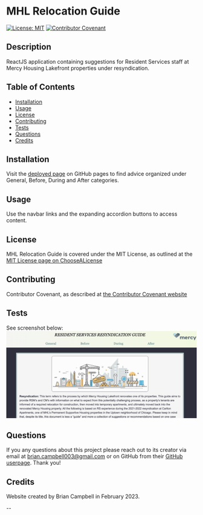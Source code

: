 
# MHL Relocation Guide

[![License: MIT](https://img.shields.io/badge/License-MIT-yellow.svg)](https://opensource.org/licenses/MIT)
[![Contributor Covenant](https://img.shields.io/badge/Contributor%20Covenant-2.1-4baaaa.svg)](code_of_conduct.md)

## Description

ReactJS application containing suggestions for Resident Services staff at Mercy Housing Lakefront properties under resyndication.

## Table of Contents

- [Installation](#installation)
- [Usage](#usage)
- [License](#license)
- [Contributing](#contributing)
- [Tests](#tests)
- [Questions](#questions)
- [Credits](#credits)


## Installation

Visit the [deployed page](https://briancampbell003.github.io/mhl-rs-relocation/) on GitHub pages to find advice organized under General, Before, During and After categories.

## Usage

Use the navbar links and the expanding accordion buttons to access content.

## License

MHL Relocation Guide is covered under the MIT License, as outlined at the [MIT License page on ChooseALicense](https://choosealicense.com/licenses/mit/)

## Contributing

Contributor Covenant, as described at [the Contributor Covenant website](https://www.contributor-covenant.org/)

## Tests

See screenshot below:
![demo screenshot 1](./src/assets/demo-pic.png)

## Questions

If you any questions about this project please reach out to its creator via email at brian.campbell003@gmail.com or on GitHub from their [GitHub userpage](https://www.github.com/brian.campbell003). Thank you!

## Credits

Website created by Brian Campbell in February 2023.

--
        
